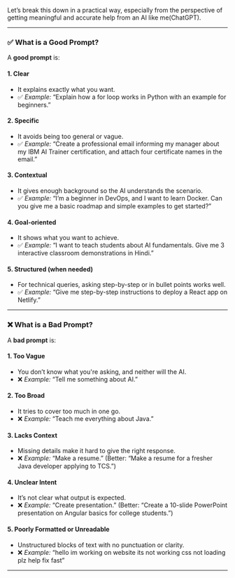 Let’s break this down in a practical way, especially from the perspective of getting meaningful and accurate help from an AI like me(ChatGPT).

---

### ✅ **What is a Good Prompt?**

A **good prompt** is:

#### 1. **Clear**

* It explains exactly what you want.
* ✅ *Example:* “Explain how a for loop works in Python with an example for beginners.”

#### 2. **Specific**

* It avoids being too general or vague.
* ✅ *Example:* “Create a professional email informing my manager about my IBM AI Trainer certification, and attach four certificate names in the email.”

#### 3. **Contextual**

* It gives enough background so the AI understands the scenario.
* ✅ *Example:* “I’m a beginner in DevOps, and I want to learn Docker. Can you give me a basic roadmap and simple examples to get started?”

#### 4. **Goal-oriented**

* It shows what you want to achieve.
* ✅ *Example:* “I want to teach students about AI fundamentals. Give me 3 interactive classroom demonstrations in Hindi.”

#### 5. **Structured (when needed)**

* For technical queries, asking step-by-step or in bullet points works well.
* ✅ *Example:* “Give me step-by-step instructions to deploy a React app on Netlify.”

---

### ❌ **What is a Bad Prompt?**

A **bad prompt** is:

#### 1. **Too Vague**

* You don’t know what you're asking, and neither will the AI.
* ❌ *Example:* “Tell me something about AI.”

#### 2. **Too Broad**

* It tries to cover too much in one go.
* ❌ *Example:* “Teach me everything about Java.”

#### 3. **Lacks Context**

* Missing details make it hard to give the right response.
* ❌ *Example:* “Make a resume.”
  (Better: “Make a resume for a fresher Java developer applying to TCS.”)

#### 4. **Unclear Intent**

* It’s not clear what output is expected.
* ❌ *Example:* “Create presentation.”
  (Better: “Create a 10-slide PowerPoint presentation on Angular basics for college students.”)

#### 5. **Poorly Formatted or Unreadable**

* Unstructured blocks of text with no punctuation or clarity.
* ❌ *Example:* “hello im working on website its not working css not loading plz help fix fast”

---
